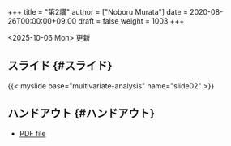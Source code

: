 +++
title = "第2講"
author = ["Noboru Murata"]
date = 2020-08-26T00:00:00+09:00
draft = false
weight = 1003
+++

<span class="timestamp-wrapper"><span class="timestamp">&lt;2025-10-06 Mon&gt; </span></span> 更新


## スライド {#スライド}

{{< myslide base="multivariate-analysis" name="slide02" >}}


## ハンドアウト {#ハンドアウト}

-   [PDF file](https://noboru-murata.github.io/multivariate-analysis/pdfs/slide02.pdf)
